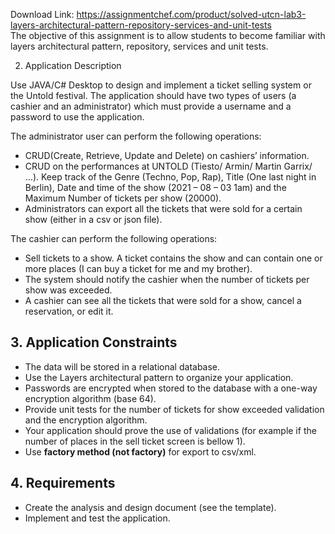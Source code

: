 Download Link: https://assignmentchef.com/product/solved-utcn-lab3-layers-architectural-pattern-repository-services-and-unit-tests
<br>
The objective of this assignment is to allow students to become familiar with layers architectural pattern, repository, services and unit tests.

2. Application Description

Use JAVA/C# Desktop to design and implement a ticket selling system or the Untold festival. The application should have two types of users (a cashier and an administrator) which must provide a username and a password to use the application.

The administrator user can perform the following operations:

<ul>

 <li>CRUD(Create, Retrieve, Update and Delete) on cashiers’ information.</li>

 <li>CRUD on the performances at UNTOLD (Tiesto/ Armin/ Martin Garrix/ …). Keep track of the Genre (Techno, Pop, Rap), Title (One last night in Berlin), Date and time of the show (2021 – 08 – 03 1am) and the Maximum Number of tickets per show (20000).</li>

 <li>Administrators can export all the tickets that were sold for a certain show (either in a csv or json file).</li>

</ul>

The cashier can perform the following operations:

<ul>

 <li>Sell tickets to a show. A ticket contains the show and can contain one or more places (I can buy a ticket for me and my brother).</li>

 <li>The system should notify the cashier when the number of tickets per show was exceeded.</li>

 <li>A cashier can see all the tickets that were sold for a show, cancel a reservation, or edit it.</li>

</ul>




<h2>3. Application Constraints</h2>

<ul>

 <li>The data will be stored in a relational database.</li>

 <li>Use the Layers architectural pattern to organize your application.</li>

 <li>Passwords are encrypted when stored to the database with a one-way encryption algorithm (base 64).</li>

 <li>Provide unit tests for the number of tickets for show exceeded validation and the encryption algorithm.</li>

 <li>Your application should prove the use of validations (for example if the number of places in the sell ticket screen is bellow 1).</li>

 <li>Use <strong>factory method (not factory)</strong> for export to csv/xml.</li>

</ul>

<h2>4. Requirements</h2>

<ul>

 <li>Create the analysis and design document (see the template).</li>

 <li>Implement and test the application.</li>

</ul>

<strong> </strong>

<strong> </strong>